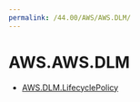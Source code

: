 ```yaml
---
permalink: /44.00/AWS/AWS.DLM/
---
```


# AWS.AWS.DLM



* [AWS.DLM.LifecyclePolicy](AWS.DLM.LifecyclePolicy.md)